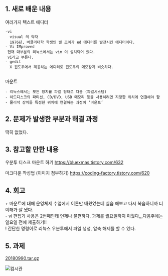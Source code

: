 ## 1. 새로 배운 내용
여러가지 텍스트 에디터  
~~~
-vi 
  visual 의 약자  
  1976년, 버클리대학 학생인 빌 조이가 ed 에디터를 발전시킨 에디터이다.  
- Vi IMproved
 현재 대부분의 리눅스에서는 vim 이 설치되어 있다.  
 vi라고 부른다.  
- gedit
  X 윈도우에서 제공하는 에디터로 윈도우의 메모장과 비슷하다.  
  
~~~

마운트  
~~~
- 리눅스에서는 모든 장치를 파일 형태로 다룸 (파일시스템)
- 하드디스크의 파티션, CD/DVD, USB 메모리 등을 사용하려면 지정한 위치에 연결해야 함
- 물리적 장치를 특정한 위치에 연결하는 과정이 ‘마운트’

~~~

## 2. 문제가 발생한 부분과 해결 과정
 딱히 없었다.

## 3. 참고할 만한 내용 
우분투 디스크 마운트 하기
https://bluexmas.tistory.com/632

마크다운 작성법 (이미지 첨부하기)
https://coding-factory.tistory.com/620


## 4. 회고
\+ 마운트에 대해 운영체제 수업에서 이론만 배웠었는데 실습 해보고 다시 복습하니까 더 이해가 잘 됐다.  
\- vi 편집기 사용은 2번째인데 언제나 불편하다. 과제를 월요일까지 미뤘다,,,다음주에는 일요일 전에 제출하기!!  
\! 간단한 명령어로 리눅스 우분투에서 파일 생성, 압축 해제를 할 수 있다.  

## 5. 과제 

[20180990.tar.gz](https://github.com/leesoyoun/csm2021/files/6142744/20180990.tar.gz)

![컴시관](https://user-images.githubusercontent.com/49148640/111183555-5dab8100-85f3-11eb-8a03-d17d0118d7e1.jpg)

